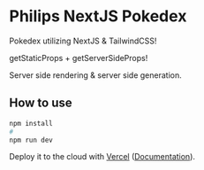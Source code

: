 # Philips NextJS Pokedex
Pokedex utilizing NextJS & TailwindCSS! 

getStaticProps + getServerSideProps! 

Server side rendering & server side generation.


## How to use


```bash
npm install
#
npm run dev
```

Deploy it to the cloud with [Vercel](https://vercel.com/new?utm_source=github&utm_medium=readme&utm_campaign=next-example) ([Documentation](https://nextjs.org/docs/deployment)).
